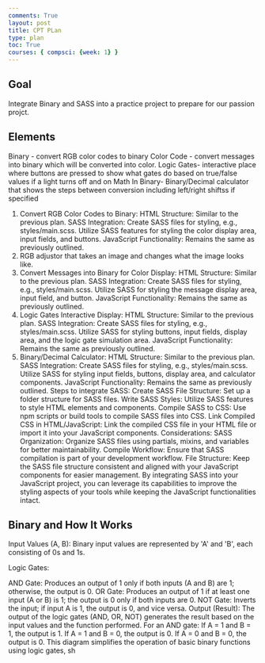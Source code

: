 ```yaml
---
comments: True
layout: post
title: CPT PLan
type: plan
toc: True
courses: { compsci: {week: 1} }
---
```

## Goal
Integrate Binary and SASS into a practice project to prepare for our passion projct.
## Elements
Binary - convert RGB color codes to binary 
Color Code - convert messages into binary which will be converted into color.
Logic Gates- interactive place where buttons are pressed to show what gates do based on true/false values if a light turns off and on
Math In Binary-  Binary/Decimal calculator that shows the steps between conversion including left/right shiftss if specified

1. Convert RGB Color Codes to Binary:
HTML Structure: Similar to the previous plan.
SASS Integration:
Create SASS files for styling, e.g., styles/main.scss.
Utilize SASS features for styling the color display area, input fields, and buttons.
JavaScript Functionality: Remains the same as previously outlined.
3. RGB adjustor that takes an image and changes what the image looks like.
2. Convert Messages into Binary for Color Display:
HTML Structure: Similar to the previous plan.
SASS Integration:
Create SASS files for styling, e.g., styles/main.scss.
Utilize SASS for styling the message display area, input field, and button.
JavaScript Functionality: Remains the same as previously outlined.
3. Logic Gates Interactive Display:
HTML Structure: Similar to the previous plan.
SASS Integration:
Create SASS files for styling, e.g., styles/main.scss.
Utilize SASS for styling buttons, input fields, display area, and the logic gate simulation area.
JavaScript Functionality: Remains the same as previously outlined.
4. Binary/Decimal Calculator:
HTML Structure: Similar to the previous plan.
SASS Integration:
Create SASS files for styling, e.g., styles/main.scss.
Utilize SASS for styling input fields, buttons, display area, and calculator components.
JavaScript Functionality: Remains the same as previously outlined.
Steps to integrate SASS:
Create SASS File Structure: Set up a folder structure for SASS files.
Write SASS Styles: Utilize SASS features to style HTML elements and components.
Compile SASS to CSS: Use npm scripts or build tools to compile SASS files into CSS.
Link Compiled CSS in HTML/JavaScript: Link the compiled CSS file in your HTML file or import it into your JavaScript components.
Considerations:
SASS Organization: Organize SASS files using partials, mixins, and variables for better maintainability.
Compile Workflow: Ensure that SASS compilation is part of your development workflow.
File Structure: Keep the SASS file structure consistent and aligned with your JavaScript components for easier management.
By integrating SASS into your JavaScript project, you can leverage its capabilities to improve the styling aspects of your tools while keeping the JavaScript functionalities intact.

## Binary and How It Works
Input Values (A, B): Binary input values are represented by 'A' and 'B', each consisting of 0s and 1s.

Logic Gates:

AND Gate: Produces an output of 1 only if both inputs (A and B) are 1; otherwise, the output is 0.
OR Gate: Produces an output of 1 if at least one input (A or B) is 1; the output is 0 only if both inputs are 0.
NOT Gate: Inverts the input; if input A is 1, the output is 0, and vice versa.
Output (Result): The output of the logic gates (AND, OR, NOT) generates the result based on the input values and the function performed.
For an AND gate:
If A = 1 and B = 1, the output is 1.
If A = 1 and B = 0, the output is 0.
If A = 0 and B = 0, the output is 0.
This diagram simplifies the operation of basic binary functions using logic gates, sh

